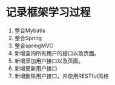 # 记录框架学习过程
1. 整合Mybatis
2. 整合Spring
3. 整合springMVC
4. 新增查询所有用户的接口以及页面。
5. 新增添加用户接口以及页面。
6. 新增更新用户接口
7. 新增删除用户接口，并使用RESTful风格